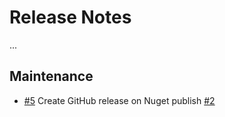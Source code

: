# Release Notes

...

## Maintenance

- [#5](https://github.com/joachimdalen/azure-functions-test-utils/pull/5) Create GitHub release on Nuget publish [#2](https://github.com/joachimdalen/azure-functions-extensions/issues/2)
